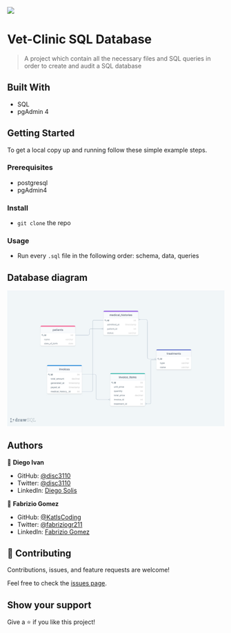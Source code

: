 ![](https://img.shields.io/badge/Microverse-blueviolet)

# Vet-Clinic SQL Database

> A project which contain all the necessary files and SQL queries in order to create and audit a SQL database

## Built With

- SQL 
- pgAdmin 4

## Getting Started

To get a local copy up and running follow these simple example steps.

### Prerequisites
- postgresql
- pgAdmin4

### Install
- `git clone` the repo

### Usage
- Run every `.sql` file in the following order: schema, data, queries

## Database diagram
![](./clinic_diagram.png)

## Authors

👤 **Diego Ivan**

- GitHub: [@disc3110](https://github.com/disc3110)
- Twitter: [@disc3110](https://twitter.com/disc3110)
- LinkedIn: [Diego Solis](https://www.linkedin.com/in/diego-solis-cuevas/)

👤 **Fabrizio Gomez**

- GitHub: [@KatIsCoding](https://github.com/KatIsCoding)
- Twitter: [@fabriziogr211](https://twitter.com/fabriziogr211)
- LinkedIn: [Fabrizio Gomez](https://www.linkedin.com/in/fabrizio-gr/)

## 🤝 Contributing

Contributions, issues, and feature requests are welcome!

Feel free to check the [issues page](../../issues/).

## Show your support

Give a ⭐️ if you like this project!

